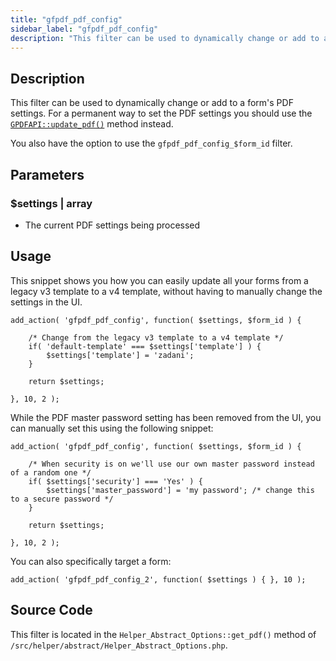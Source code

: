 ```yaml
---
title: "gfpdf_pdf_config"
sidebar_label: "gfpdf_pdf_config"
description: "This filter can be used to dynamically change or add to a form's PDF settings. This shouldn't be used as a permanent way to control the form's PDF settings."
---
```


## Description 

This filter can be used to dynamically change or add to a form's PDF settings. For a permanent way to set the PDF settings you should use the [`GPDFAPI::update_pdf()`](api_update_pdf.md) method instead.

You also have the option to use the `gfpdf_pdf_config_$form_id` filter.

## Parameters 

### $settings | array
*  The current PDF settings being processed

## Usage 

This snippet shows you how you can easily update all your forms from a legacy v3 template to a v4 template, without having to manually change the settings in the UI.

```
add_action( 'gfpdf_pdf_config', function( $settings, $form_id ) {

	/* Change from the legacy v3 template to a v4 template */
	if( 'default-template' === $settings['template'] ) {
		$settings['template'] = 'zadani';
	}

	return $settings;

}, 10, 2 );
```

While the PDF master password setting has been removed from the UI, you can manually set this using the following snippet:

```
add_action( 'gfpdf_pdf_config', function( $settings, $form_id ) {

	/* When security is on we'll use our own master password instead of a random one */
	if( $settings['security'] === 'Yes' ) {
		$settings['master_password'] = 'my password'; /* change this to a secure password */
	}

	return $settings;

}, 10, 2 );
```

You can also specifically target a form: 

```
add_action( 'gfpdf_pdf_config_2', function( $settings ) { }, 10 );
```

## Source Code 

This filter is located in the `Helper_Abstract_Options::get_pdf()` method of `/src/helper/abstract/Helper_Abstract_Options.php`.